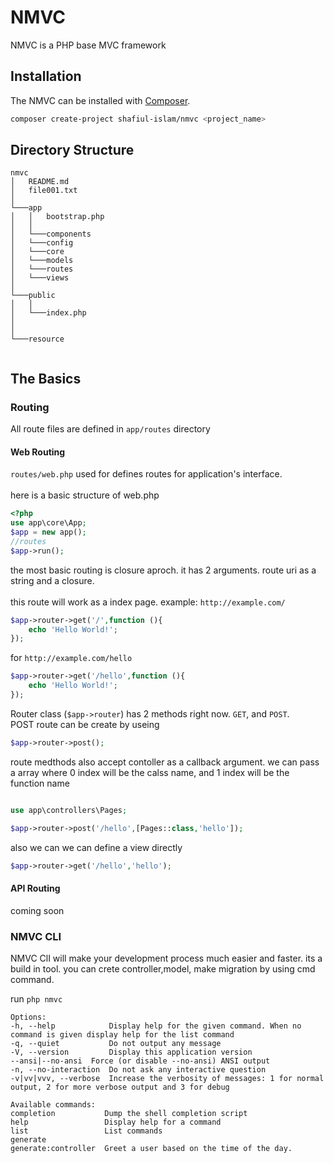 # NMVC
NMVC is a PHP base MVC framework

## Installation

The NMVC can be installed with [Composer](https://getcomposer.org/).

```sh
composer create-project shafiul-islam/nmvc <project_name>
```
## Directory Structure
```
nmvc
│   README.md
│   file001.txt    
│
└───app
│   │   bootstrap.php
│   │
│   └───components
│   └───config
│   └───core
│   └───models
│   └───routes
│   └───views
│
└───public
│   │
│   └───index.php
│
│
└───resource
 
```
## The Basics
### Routing
All route files are defined in `app/routes` directory
#### Web Routing
`routes/web.php` used for defines routes for application's interface.<br /><br />
here is a basic structure of web.php
```php
<?php
use app\core\App;
$app = new app();
//routes 
$app->run();
```
the most basic routing is closure aproch. it has 2 arguments. route uri as a string and a closure.
<br/>
<br/>
this route will work as a index page. example: `http://example.com/`
```php
$app->router->get('/',function (){
    echo 'Hello World!';
});
```
for `http://example.com/hello`
```php
$app->router->get('/hello',function (){
    echo 'Hello World!';
});
```
Router class (`$app->router`) has 2 methods right now. `GET`, and `POST`.
<br/>
POST route can be create by useing 
```php
$app->router->post();
```
route medthods also accept contoller as a callback argument. we can pass a array where 0 index will be the calss name, and 1 index will be the function name
```php

use app\controllers\Pages;

$app->router->post('/hello',[Pages::class,'hello']);
```
also we can we can define a view directly
```php
$app->router->get('/hello','hello');
```
#### API Routing
coming soon
### NMVC CLI
NMVC ClI will make your development process much easier and faster.
its a build in tool. you can crete controller,model, make migration by using cmd command.

run `php nmvc`
```
Options:
-h, --help            Display help for the given command. When no command is given display help for the list command
-q, --quiet           Do not output any message
-V, --version         Display this application version
--ansi|--no-ansi  Force (or disable --no-ansi) ANSI output
-n, --no-interaction  Do not ask any interactive question
-v|vv|vvv, --verbose  Increase the verbosity of messages: 1 for normal output, 2 for more verbose output and 3 for debug

Available commands:
completion           Dump the shell completion script
help                 Display help for a command
list                 List commands
generate
generate:controller  Greet a user based on the time of the day.

```

